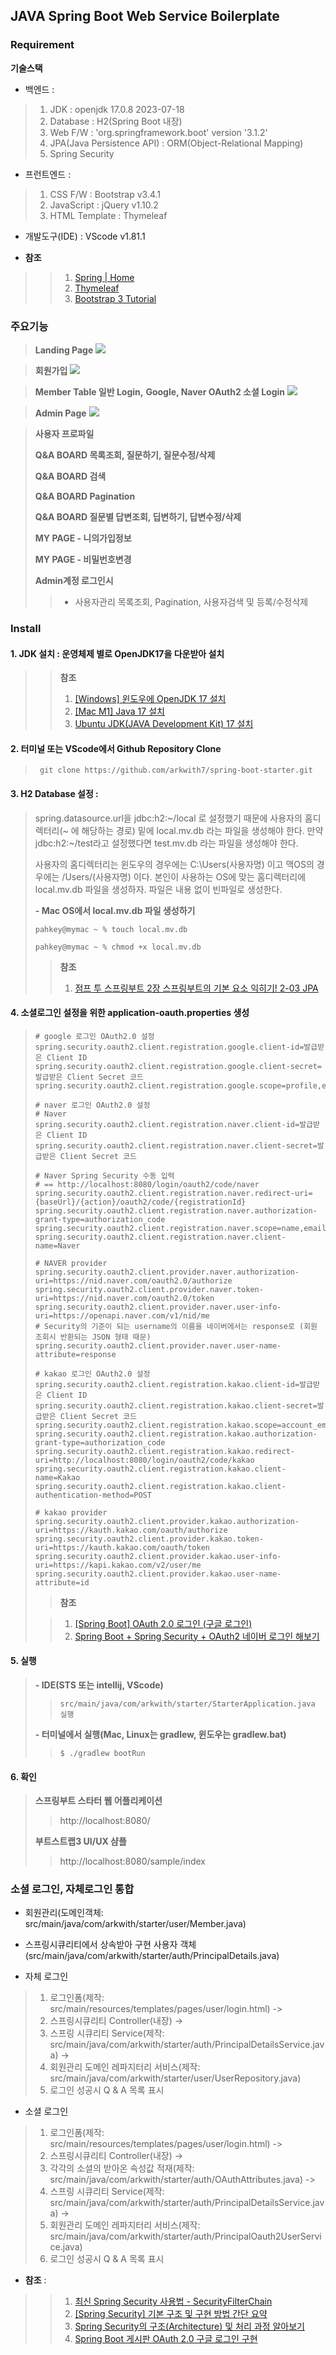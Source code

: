 ## JAVA Spring Boot Web Service Boilerplate
### Requirement
**기술스택**
- 백엔드 : 
>1. JDK : openjdk 17.0.8 2023-07-18
>2. Database : H2(Spring Boot 내장)
>3. Web F/W : 'org.springframework.boot' version '3.1.2'
>4. JPA(Java Persistence API) : ORM(Object-Relational Mapping)
>5. Spring Security

- 프런트엔드 :
>1. CSS F/W : Bootstrap v3.4.1
>2. JavaScript : jQuery v1.10.2
>3. HTML Template : Thymeleaf

- 개발도구(IDE) : VScode v1.81.1

- **참조**
>>1. [Spring | Home](https://spring.io/)
>>1. [Thymeleaf](https://www.thymeleaf.org/)
>>1. [Bootstrap 3 Tutorial](https://www.w3schools.com/bootstrap/default.asp)

### 주요기능
> **Landing Page**
>![](images/landingPage.png)
>

> **회원가입**
>![](images/signup.png)
>

> **Member Table 일반 Login,**
> **Google, Naver OAuth2 소셜 Login**
>![](images/login.png)
>

> **Admin Page**
>![](images/adminPage.png)
>

> **사용자 프로파일**
>
>
> **Q&A BOARD 목록조회, 질문하기, 질문수정/삭제**
>
>
> **Q&A BOARD 검색**
>
>
> **Q&A BOARD Pagination**
>
>
> **Q&A BOARD 질문별 답변조회, 딥변하기, 답변수정/삭제**
>
>
> **MY PAGE - 니의가입정보**
>
>
> **MY PAGE - 비밀번호변경**
>
>
> **Admin계정 로그인시**
>> - 사용자관리 목록조회, Pagination, 사용자검색 및 등록/수정삭제 
>

### Install
#### 1. JDK 설치 : 운영체제 별로 OpenJDK17을 다운받아 설치
>> **참조**
>>
>> 1. [[Windows] 윈도우에 OpenJDK 17 설치](https://jiurinie.tistory.com/131)
>> 1. [[Mac M1] Java 17 설치](https://velog.io/@may_yun/Mac-M1-Java-17-%EC%84%A4%EC%B9%98)
>> 1. [Ubuntu JDK(JAVA Development Kit) 17 설치](https://languagestory.tistory.com/154)
>>

#### 2. 터미널 또는 VScode에서 Github Repository Clone
> ``` 
>  git clone https://github.com/arkwith7/spring-boot-starter.git
> ```
#### 3. H2 Database 설정 :
> spring.datasource.url을 jdbc:h2:~/local 로 설정했기 때문에 사용자의 홈디렉터리(~ 에 해당하는 경로) 밑에
> local.mv.db 라는 파일을 생성해야 한다. 만약 jdbc:h2:~/test라고 설정했다면 test.mv.db 라는 파일을 생성해야 한다.
>
> 사용자의 홈디렉터리는 윈도우의 경우에는 C:\Users\(사용자명) 이고 맥OS의 경우에는 /Users/(사용자명) 이다. 본인이 사용하는 OS에 맞는 홈디렉터리에 local.mv.db 파일을 생성하자. 파일은 내용 없이 빈파일로 생성한다.
>
> **- Mac OS에서 local.mv.db 파일 생성하기**
>
> ```
> pahkey@mymac ~ % touch local.mv.db
> ```
>
> ```
> pahkey@mymac ~ % chmod +x local.mv.db
> ```
>
>>**참조**
>>
>> 1. [점프 투 스프링부트 2장 스프링부트의 기본 요소 익히기! 2-03 JPA](https://wikidocs.net/161164)
>>

#### 4. 소셜로그인 설정을 위한 application-oauth.properties 생성
>```
># google 로그인 OAuth2.0 설정
>spring.security.oauth2.client.registration.google.client-id=발급받은 Client ID
>spring.security.oauth2.client.registration.google.client-secret=발급받은 Client Secret 코드
>spring.security.oauth2.client.registration.google.scope=profile,email
>
># naver 로그인 OAuth2.0 설정
># Naver
>spring.security.oauth2.client.registration.naver.client-id=발급받은 Client ID
>spring.security.oauth2.client.registration.naver.client-secret=발급받은 Client Secret 코드
>
># Naver Spring Security 수동 입력
># == http://localhost:8080/login/oauth2/code/naver
>spring.security.oauth2.client.registration.naver.redirect-uri={baseUrl}/{action}/oauth2/code/{registrationId}
>spring.security.oauth2.client.registration.naver.authorization-grant-type=authorization_code
>spring.security.oauth2.client.registration.naver.scope=name,email,nickname
>spring.security.oauth2.client.registration.naver.client-name=Naver
> 
># NAVER provider
>spring.security.oauth2.client.provider.naver.authorization-uri=https://nid.naver.com/oauth2.0/authorize
>spring.security.oauth2.client.provider.naver.token-uri=https://nid.naver.com/oauth2.0/token
>spring.security.oauth2.client.provider.naver.user-info-uri=https://openapi.naver.com/v1/nid/me
># Security의 기준이 되는 username의 이름을 네이버에서는 response로 (회원 조회시 반환되는 JSON 형태 때문)
>spring.security.oauth2.client.provider.naver.user-name-attribute=response
>
># kakao 로그인 OAuth2.0 설정
>spring.security.oauth2.client.registration.kakao.client-id=발급받은 Client ID
>spring.security.oauth2.client.registration.kakao.client-secret=발급받은 Client Secret 코드
>spring.security.oauth2.client.registration.kakao.scope=account_email,profile_nickname
>spring.security.oauth2.client.registration.kakao.authorization-grant-type=authorization_code
>spring.security.oauth2.client.registration.kakao.redirect-uri=http://localhost:8080/login/oauth2/code/kakao
>spring.security.oauth2.client.registration.kakao.client-name=Kakao
>spring.security.oauth2.client.registration.kakao.client-authentication-method=POST
>
># kakao provider
>spring.security.oauth2.client.provider.kakao.authorization-uri=https://kauth.kakao.com/oauth/authorize
>spring.security.oauth2.client.provider.kakao.token-uri=https://kauth.kakao.com/oauth/token
>spring.security.oauth2.client.provider.kakao.user-info-uri=https://kapi.kakao.com/v2/user/me
>spring.security.oauth2.client.provider.kakao.user-name-attribute=id
>
>```
>> **참조**
>
>> 1. [[Spring Boot] OAuth 2.0 로그인 (구글 로그인)](https://chb2005.tistory.com/182)
>> 2. [Spring Boot + Spring Security + OAuth2 네이버 로그인 해보기](https://velog.io/@mardi2020/Spring-Boot-Spring-Security-OAuth2-%EB%84%A4%EC%9D%B4%EB%B2%84-%EB%A1%9C%EA%B7%B8%EC%9D%B8-%ED%95%B4%EB%B3%B4%EA%B8%B0)
>>

#### 5. 실행
>**- IDE(STS 또는 intellij, VScode)**
>>```
>>src/main/java/com/arkwith/starter/StarterApplication.java 실행
>>```
>**- 터미널에서 실행(Mac, Linux는 gradlew, 윈도우는 gradlew.bat)**
>>```
>> $ ./gradlew bootRun
>>```

#### 6. 확인
>**스프링부트 스타터 웹 어플리케이션**
>> http://localhost:8080/
>>
>**부트스트랩3 UI/UX 샴플**
>> http://localhost:8080/sample/index

### 소셜 로그인, 자체로그인 통합
- 회원관리(도메인객체: src/main/java/com/arkwith/starter/user/Member.java)
- 스프링시큐리티에서 상속받아 구현 사용자 객체(src/main/java/com/arkwith/starter/auth/PrincipalDetails.java)

- 자체 로그인
>1. 로그인폼(제작: src/main/resources/templates/pages/user/login.html) -> 
>2. 스프링시큐리티 Controller(내장) -> 
>3. 스프링 시큐리티 Service(제작: src/main/java/com/arkwith/starter/auth/PrincipalDetailsService.java)  ->
>4. 회원관리 도메인 레파지터리 서비스(제작: src/main/java/com/arkwith/starter/user/UserRepository.java)
>5. 로그인 성공시 Q & A 목록 표시

- 소셜 로그인
>1. 로그인폼(제작: src/main/resources/templates/pages/user/login.html) -> 
>2. 스프링시큐리티 Controller(내장) -> 
>3. 각각의 소셜의 받아온 속성값 적재(제작: src/main/java/com/arkwith/starter/auth/OAuthAttributes.java) ->
>4. 스프링 시큐리티 Service(제작: src/main/java/com/arkwith/starter/auth/PrincipalDetailsService.java)  ->
>5. 회원관리 도메인 레파지터리 서비스(제작: src/main/java/com/arkwith/starter/auth/PrincipalOauth2UserService.java)
>6. 로그인 성공시 Q & A 목록 표시

- **참조** :
>>1. [최신 Spring Security 사용법 - SecurityFilterChain](https://samori.tistory.com/64)
>>2. [[Spring Security] 기본 구조 및 구현 방법 간단 요약](https://to-moneyking.tistory.com/78)
>>3. [Spring Security의 구조(Architecture) 및 처리 과정 알아보기](https://dev-coco.tistory.com/174)
>>3. [Spring Boot 게시판 OAuth 2.0 구글 로그인 구현](https://dev-coco.tistory.com/128)